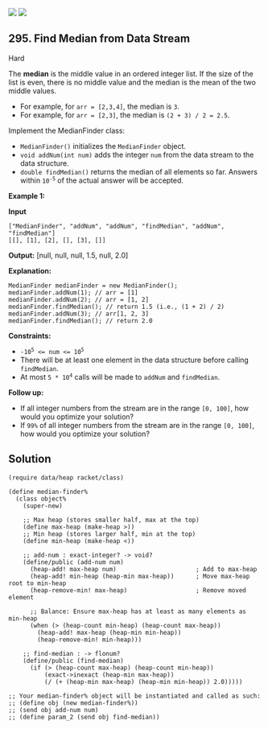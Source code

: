 [![](https://img.shields.io/github/stars/LeetCode-in-Racket/LeetCode-in-Racket?label=Stars&style=flat-square)](https://github.com/LeetCode-in-Racket/LeetCode-in-Racket)
[![](https://img.shields.io/github/forks/LeetCode-in-Racket/LeetCode-in-Racket?label=Fork%20me%20on%20GitHub%20&style=flat-square)](https://github.com/LeetCode-in-Racket/LeetCode-in-Racket/fork)

## 295\. Find Median from Data Stream

Hard

The **median** is the middle value in an ordered integer list. If the size of the list is even, there is no middle value and the median is the mean of the two middle values.

*   For example, for `arr = [2,3,4]`, the median is `3`.
*   For example, for `arr = [2,3]`, the median is `(2 + 3) / 2 = 2.5`.

Implement the MedianFinder class:

*   `MedianFinder()` initializes the `MedianFinder` object.
*   `void addNum(int num)` adds the integer `num` from the data stream to the data structure.
*   `double findMedian()` returns the median of all elements so far. Answers within <code>10<sup>-5</sup></code> of the actual answer will be accepted.

**Example 1:**

**Input**

    ["MedianFinder", "addNum", "addNum", "findMedian", "addNum", "findMedian"]
    [[], [1], [2], [], [3], []]

**Output:** [null, null, null, 1.5, null, 2.0]

**Explanation:**

    MedianFinder medianFinder = new MedianFinder();
    medianFinder.addNum(1); // arr = [1]
    medianFinder.addNum(2); // arr = [1, 2]
    medianFinder.findMedian(); // return 1.5 (i.e., (1 + 2) / 2)
    medianFinder.addNum(3); // arr[1, 2, 3]
    medianFinder.findMedian(); // return 2.0 

**Constraints:**

*   <code>-10<sup>5</sup> <= num <= 10<sup>5</sup></code>
*   There will be at least one element in the data structure before calling `findMedian`.
*   At most <code>5 * 10<sup>4</sup></code> calls will be made to `addNum` and `findMedian`.

**Follow up:**

*   If all integer numbers from the stream are in the range `[0, 100]`, how would you optimize your solution?
*   If `99%` of all integer numbers from the stream are in the range `[0, 100]`, how would you optimize your solution?

## Solution

```racket
(require data/heap racket/class)

(define median-finder%
  (class object%
    (super-new)
    
    ;; Max heap (stores smaller half, max at the top)
    (define max-heap (make-heap >))
    ;; Min heap (stores larger half, min at the top)
    (define min-heap (make-heap <))

    ;; add-num : exact-integer? -> void?
    (define/public (add-num num)
      (heap-add! max-heap num)                      ; Add to max-heap
      (heap-add! min-heap (heap-min max-heap))      ; Move max-heap root to min-heap
      (heap-remove-min! max-heap)                   ; Remove moved element

      ;; Balance: Ensure max-heap has at least as many elements as min-heap
      (when (> (heap-count min-heap) (heap-count max-heap))
        (heap-add! max-heap (heap-min min-heap))
        (heap-remove-min! min-heap)))

    ;; find-median : -> flonum?
    (define/public (find-median)
      (if (> (heap-count max-heap) (heap-count min-heap))
          (exact->inexact (heap-min max-heap))
          (/ (+ (heap-min max-heap) (heap-min min-heap)) 2.0)))))

;; Your median-finder% object will be instantiated and called as such:
;; (define obj (new median-finder%))
;; (send obj add-num num)
;; (define param_2 (send obj find-median))
```